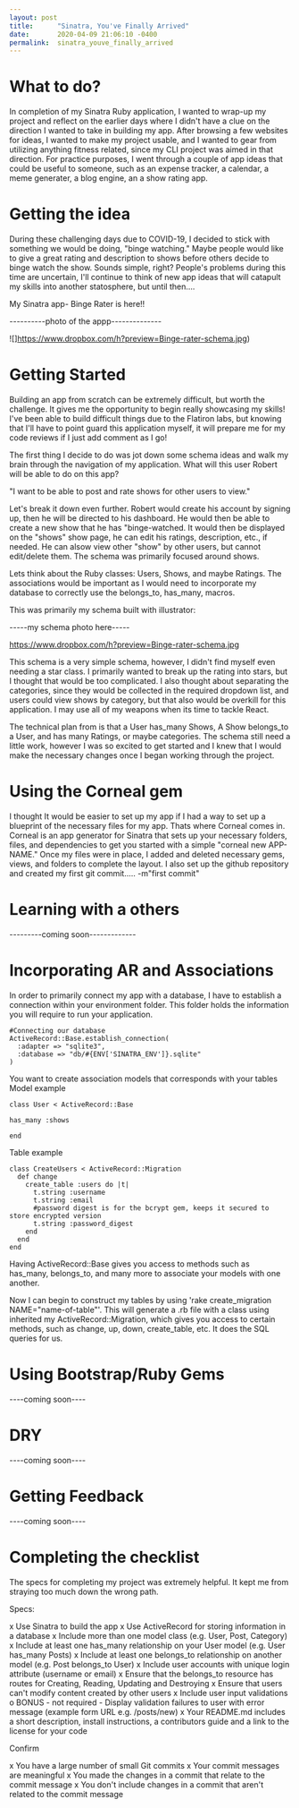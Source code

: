 ```yaml
---
layout: post
title:      "Sinatra, You've Finally Arrived"
date:       2020-04-09 21:06:10 -0400
permalink:  sinatra_youve_finally_arrived
---
```




# What to do?

In completion of my Sinatra Ruby application, I wanted to wrap-up my project and reflect on the earlier days where I didn't have a clue on the direction I wanted to take in building my app.  After browsing a few websites for ideas, I wanted to make my project usable, and I wanted to gear from utilizing anything fitness related, since my CLI project was aimed in that direction.  For practice purposes, I went through a couple of app ideas that could be useful to someone, such as an expense tracker, a calendar, a meme generater, a blog engine, an a show rating app.


# Getting the idea
During these challenging days due to COVID-19, I decided to stick with something we would be doing, "binge watching."  Maybe people would like to give a great rating and description to shows before others decide to binge watch the show. Sounds simple, right?   People's problems during this time are uncertain, I'll continue to think of new app ideas that will catapult my skills into another statosphere, but until then....

My Sinatra app- Binge Rater is here!!

----------photo of the appp--------------

![]https://www.dropbox.com/h?preview=Binge-rater-schema.jpg)
# Getting Started
Building an app from scratch can be extremely difficult, but worth the challenge.  It gives me the opportunity to begin really showcasing my skills!  I've been able to build difficult things due to the Flatiron labs, but knowing that I'll have to point guard this application myself, it will prepare me for my code reviews if I just add comment as I go!

The first thing I decide to do was jot down some schema ideas and walk my brain through the navigation of my application.  What will this user Robert will be able to do on this app?

"I want to be able to post and rate shows for other users to view."

Let's break it down even further. Robert would create his account by signing up, then he will be directed to his dashboard. He would then be able to create a new show that he has "binge-watched.  It would then be displayed on the "shows" show page, he can edit his ratings, description, etc.,  if needed. He can alsow view other "show" by other users, but cannot edit/delete them.  The schema was primarily focused around shows.

Lets think about the Ruby classes: Users, Shows, and maybe Ratings. The associations would be important as I would need to incorporate my database to correctly use the belongs_to, has_many, macros.

This was primarily my schema built with illustrator:


-----my schema photo here-----

https://www.dropbox.com/h?preview=Binge-rater-schema.jpg


This schema is a very simple schema, however, I didn't find myself even needing a star class.  I primarily wanted to break up the rating into stars, but I thought that would be too complicated.  I also thought about separating the categories, since they would be collected in the required dropdown list, and users could view shows by category, but that also would be overkill for this application.  I may use all of my weapons when its time to tackle React. 

The technical plan from is that a User has_many Shows, A Show belongs_to a User, and has many Ratings, or maybe categories. The schema still need a little work, however I was so excited to get started and I knew that I would make the necessary changes once I began working through the project.



# Using the Corneal gem
I thought It would be easier to set up my app if I had a way to set up a blueprint of the necessary files for my app.  Thats where Corneal comes in.  Corneal is an app generator for Sinatra that sets up your necessary folders, files, and dependencies to get you started with a simple "corneal new APP-NAME."  Once my files were in place, I added and deleted necessary gems, views, and folders to complete the layout.  I also set up the github repository and created my first git commit..... -m"first commit"
# Learning with a others 
---------coming soon-------------

# Incorporating AR and Associations

In order to primarily connect my app with a database, I have to establish a connection within your environment folder.  This folder holds the information you will require to run your application.
```
#Connecting our database
ActiveRecord::Base.establish_connection(
  :adapter => "sqlite3",
  :database => "db/#{ENV['SINATRA_ENV']}.sqlite"
)
```
You want to create association models that corresponds with your tables
Model example
```
class User < ActiveRecord::Base

has_many :shows

end
```
Table example
```
class CreateUsers < ActiveRecord::Migration
  def change
    create_table :users do |t|
      t.string :username
      t.string :email
      #password digest is for the bcrypt gem, keeps it secured to store encrypted version
      t.string :password_digest
    end
  end
end
```
Having ActiveRecord::Base gives you access to methods such as has_many, belongs_to, and many more to associate your models with one another.

Now I can begin to construct my tables by using 'rake create_migration NAME="name-of-table"'.
This will generate a .rb file with a class using inherited my ActiveRecord::Migration, which gives you access to certain methods, such as change, up, down, create_table, etc.  It does the SQL queries for us.

# Using Bootstrap/Ruby Gems

----coming soon----
# DRY
----coming soon----

# Getting Feedback

----coming soon----
# Completing the checklist
The specs for completing my project was extremely helpful.  It kept me from straying too much down the wrong path.  

Specs:

 x Use Sinatra to build the app
 x Use ActiveRecord for storing information in a database
 x Include more than one model class (e.g. User, Post, Category)
 x Include at least one has_many relationship on your User model (e.g. User has_many Posts)
 x Include at least one belongs_to relationship on another model (e.g. Post belongs_to User)
 x Include user accounts with unique login attribute (username or email)
 x Ensure that the belongs_to resource has routes for Creating, Reading, Updating and Destroying
 x Ensure that users can't modify content created by other users
 x Include user input validations
 o BONUS - not required - Display validation failures to user with error message (example form URL      e.g. /posts/new)
 x Your README.md includes a short description, install instructions, a contributors guide and a link to the license for your code
 
Confirm

 x You have a large number of small Git commits
 x Your commit messages are meaningful
 x You made the changes in a commit that relate to the commit message
 x You don't include changes in a commit that aren't related to the commit message


